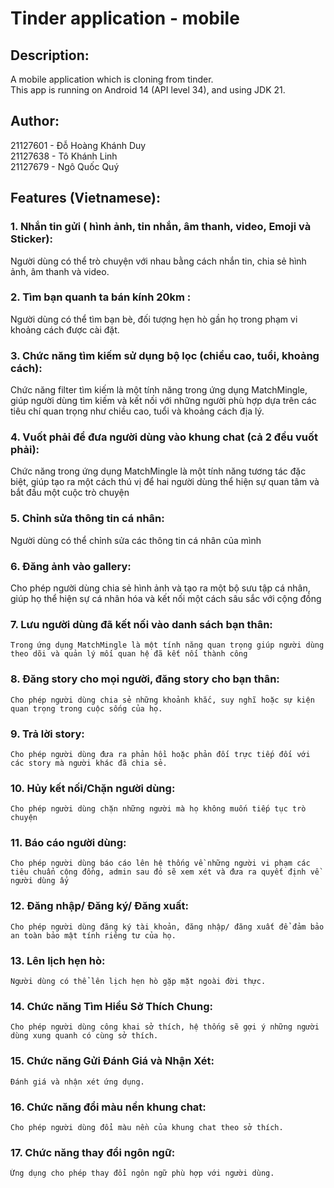 # Tinder application - mobile 

## Description: 
A mobile application which is cloning from tinder.\
This app is running on Android 14 (API level 34), and using JDK 21.

## Author: 
21127601 - Đỗ Hoàng Khánh Duy\
21127638 - Tô Khánh Linh\
21127679 - Ngô Quốc Quý

## Features (Vietnamese): 
### 1. Nhắn tin gửi ( hình ảnh, tin nhắn, âm thanh, video, Emoji và Sticker):
   Người dùng có thể trò chuyện với nhau bằng cách nhắn tin, chia sẻ hình ảnh, âm thanh và video.
### 2. Tìm bạn quanh ta bán kính 20km :
   Người dùng có thể tìm bạn bè, đối tượng hẹn hò gần họ trong phạm vi khoảng cách được cài đặt.
### 3. Chức năng tìm kiếm sử dụng bộ lọc (chiều cao, tuổi, khoảng cách):
   Chức năng filter tìm kiếm là một tính năng trong ứng dụng MatchMingle, giúp người dùng tìm kiếm và kết nối với những người phù hợp dựa trên các tiêu chí quan trọng như chiều cao, tuổi và khoảng cách địa lý.
### 4. Vuốt phải để đưa người dùng vào khung chat (cả 2 đều vuốt phải):
   Chức năng trong ứng dụng MatchMingle là một tính năng tương tác đặc biệt, giúp tạo ra một cách thú vị để hai người dùng thể hiện sự quan tâm và bắt đầu một cuộc trò chuyện
### 5. Chỉnh sửa thông tin cá nhân:
   Người dùng có thể chỉnh sửa các thông tin cá nhân của mình
### 6. Đăng ảnh vào gallery:
   Cho phép người dùng chia sẻ hình ảnh và tạo ra một bộ sưu tập cá nhân, giúp họ thể hiện sự cá nhân hóa và kết nối một cách sâu sắc với cộng đồng
### 7. Lưu người dùng đã kết nối vào danh sách bạn thân:
    Trong ứng dụng MatchMingle là một tính năng quan trọng giúp người dùng theo dõi và quản lý mối quan hệ đã kết nối thành công
### 8. Đăng story cho mọi người, đăng story cho bạn thân:
    Cho phép người dùng chia sẻ những khoảnh khắc, suy nghĩ hoặc sự kiện quan trọng trong cuộc sống của họ.
### 9. Trả lời story:
    Cho phép người dùng đưa ra phản hồi hoặc phản đối trực tiếp đối với các story mà người khác đã chia sẻ.
### 10. Hủy kết nối/Chặn người dùng:
    Cho phép người dùng chặn những người mà họ không muốn tiếp tục trò chuyện
### 11. Báo cáo người dùng:
    Cho phép người dùng báo cáo lên hệ thống về những người vi phạm các tiêu chuẩn cộng đồng, admin sau đó sẽ xem xét và đưa ra quyết định về người dùng ấy
### 12. Đăng nhập/ Đăng ký/ Đăng xuất:
    Cho phép người dùng đăng ký tài khoản, đăng nhập/ đăng xuất để đảm bảo an toàn bảo mật tính riêng tư của họ.
### 13. Lên lịch hẹn hò:
    Người dùng có thể lên lịch hẹn hò gặp mặt ngoài đời thực.
### 14. Chức năng Tìm Hiểu Sở Thích Chung:
    Cho phép người dùng công khai sở thích, hệ thống sẽ gợi ý những người dùng xung quanh có cùng sở thích.
### 15. Chức năng Gửi Đánh Giá và Nhận Xét:
    Đánh giá và nhận xét ứng dụng.
### 16. Chức năng đổi màu nền khung chat:
    Cho phép người dùng đổi màu nền của khung chat theo sở thích.
### 17. Chức năng thay đổi ngôn ngữ:
    Ứng dụng cho phép thay đổi ngôn ngữ phù hợp với người dùng.
    
